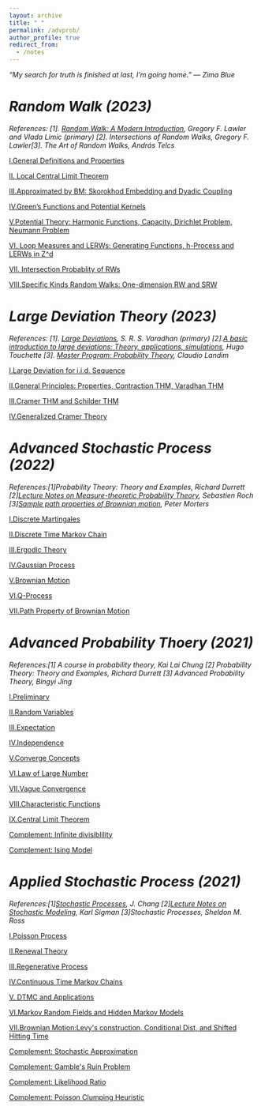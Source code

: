 ```yaml
---
layout: archive
title: " "
permalink: /advprob/
author_profile: true
redirect_from:
  - /notes
---
```


*“My search for truth is finished at last, I’m going home.” ― Zima Blue*

*Random Walk (2023)*
===

*References: [1]. [Random Walk: A Modern Introduction](https://www.math.uchicago.edu/~lawler/srwbook.pdf), Gregory F. Lawler and Vlada Limic (primary) [2]. Intersections of Random Walks, Gregory F. Lawler[3]. The Art of Random Walks, András Telcs*

[Ⅰ.General Definitions and Properties](../files/rw/1.pdf)

[Ⅱ. Local Central Limit Theorem](../files/rw/2.pdf)

[Ⅲ.Approximated by BM: Skorokhod Embedding and Dyadic Coupling](../files/rw/3.pdf)

[Ⅳ.Green’s Functions and Potential Kernels](../files/rw/4.pdf)

[Ⅴ.Potential Theory: Harmonic Functions, Capacity, Dirichlet Problem, Neumann Problem](../files/rw/5.pdf)

[Ⅵ. Loop Measures and LERWs: Generating Functions, h-Process and LERWs in Z^d](../files/rw/6.pdf)

[Ⅶ. Intersection Probablity of RWs](../files/rw/7.pdf)

[Ⅷ.Specific Kinds Random Walks: One-dimension RW and SRW](../files/rw/8.pdf)

*Large Deviation Theory (2023)*
===

*References: [1]. [Large Deviations](https://math.nyu.edu/~varadhan/LDP/1-2.pdf), S. R. S. Varadhan (primary) [2].[A basic introduction to large deviations: Theory, applications, simulations](https://arxiv.org/abs/1106.4146), Hugo Touchette  [3]. [Master Program: Probability Theory](https://www.youtube.com/playlist?list=PLo4jXE-LdDTS5BYqea-LcHdtjKwVcepP7), Claudio Landim*

[Ⅰ.Large Deviation for i.i.d. Sequence](../files/ldt/1.pdf)

[Ⅱ.General Principles: Properties, Contraction THM, Varadhan THM](../files/ldt/2.pdf)

[Ⅲ.Cramer THM and Schilder THM](../files/ldt/3.pdf)

[Ⅳ.Generalized Cramer Theory](../files/ldt/4.pdf)

*Advanced Stochastic Process (2022)*
===

*References:[1]Probability Theory: Theory and Examples, Richard Durrett [2][Lecture Notes on Measure-theoretic Probability Theory](https://people.math.wisc.edu/~roch/grad-prob/index.html), Sebastien Roch [3][Sample path properties of Brownian motion](https://www.math-berlin.de/images/stories/lecnotes_moerters.pdf), Peter Morters*

[Ⅰ.Discrete Martingales](../files/ASP/1.pdf)

[Ⅱ.Discrete Time Markov Chain](../files/ASP/2.pdf)

[Ⅲ.Ergodic Theory](../files/ASP/3.pdf)

[Ⅳ.Gaussian Process](../files/ASP/4.pdf)

[Ⅴ.Brownian Motion](../files/ASP/5.pdf)

[Ⅵ.Q-Process](../files/ASP/6.pdf)

[Ⅶ.Path Property of Brownian Motion](../files/ASP/7.pdf)

*Advanced Probability Thoery (2021)*
===

*References:[1]	A course in probability theory, Kai Lai Chung [2] Probability Theory: Theory and Examples, Richard Durrett [3] Advanced Probability Theory, Bingyi Jing*

[Ⅰ.Preliminary](../files/apt/1.pdf)

[Ⅱ.Random Variables](../files/apt/2.pdf)

[Ⅲ.Expectation](../files/apt/3.pdf)

[Ⅳ.Independence](../files/apt/4.pdf)

[Ⅴ.Converge Concepts](../files/apt/5.pdf)

[Ⅵ.Law of Large Number](../files/apt/6.pdf)

[Ⅶ.Vague Convergence](../files/apt/7.pdf)

[Ⅷ.Characteristic Functions](../files/apt/8.pdf)

[Ⅸ.Central Limit Theorem](../files/apt/9.pdf)

[Complement: Infinite divisiblility](../files/apt/10.pdf)

[Complement: Ising Model](../files/apt/11.pdf)


*Applied Stochastic Process (2021)*
===

*References:[1][Stochastic Processes](http://www.stat.yale.edu/~pollard/Courses/251.spring2013/Handouts/Chang-notes.pdf), J. Chang [2][Lecture Notes on Stochastic Modeling](http://www.columbia.edu/~ks20/stochastic-I/stochastic-I.html), Karl Sigman [3]Stochastic Processes, Sheldon M. Ross*

[Ⅰ.Poisson Process](../files/apsp/1.pdf)

[Ⅱ.Renewal Theory](../files/apsp/2.pdf)

[Ⅲ.Regenerative Process](../files/apsp/3.pdf)

[Ⅳ.Continuous Time Markov Chains](../files/apsp/4.pdf)

[Ⅴ. DTMC and Applications](../files/apsp/5.pdf)

[Ⅵ.Markov Random Fields and Hidden Markov Models](../files/apsp/6.pdf)

[Ⅶ.Brownian Motion:Levy's construction, Conditional Dist, and Shifted Hitting Time](../files/apsp/7.pdf)

[Complement: Stochastic Approximation](../files/apsp/8.pdf)

[Complement: Gamble's Ruin Problem](../files/apsp/9.pdf)

[Complement: Likelihood Ratio](../files/apsp/10.pdf)

[Complement: Poisson Clumping Heuristic](../files/apsp/11.pdf)

<br>
<br>
<br>
<br>
<br>
<br>
<br>
<br>
